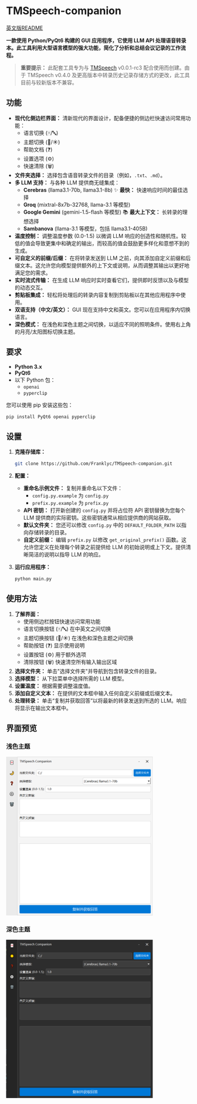 # TMSpeech-companion
[英文版README](README.md)

**一款使用 Python/PyQt6 构建的 GUI 应用程序，它使用 LLM API 处理语音转录本。此工具利用大型语言模型的强大功能，简化了分析和总结会议记录的工作流程。**

> **重要提示：** 此配套工具专为与 [TMSpeech](https://github.com/jxlpzqc/TMSpeech) v0.0.1-rc3 配合使用而创建。由于 TMSpeech v0.4.0 及更高版本中转录历史记录存储方式的更改，此工具目前与较新版本不兼容。

## 功能

* **现代化侧边栏界面：** 清新现代的界面设计，配备便捷的侧边栏快速访问常用功能：
    * 语言切换 (🀄/🔤)
    * 主题切换 (🌙/☀️)
    * 帮助文档 (❓)
    * 设置选项 (⚙️)
    * 快速清除 (🗑️)
* **文件夹选择：** 选择包含语音转录文件的目录（例如，`.txt`、`.md`）。
* **多 LLM 支持：** 与各种 LLM 提供商无缝集成：
    * **Cerebras** (llama3.1-70b, llama3.1-8b) :sparkles: **最快：** 快速响应时间的最佳选择
    * **Groq** (mixtral-8x7b-32768, llama-3.1 等模型)
    * **Google Gemini** (gemini-1.5-flash 等模型) :books: **最大上下文：** 长转录的理想选择
    * **Sambanova** (llama-3.1 等模型，包括 llama3.1-405B)
* **温度控制：** 调整温度参数 (0.0-1.5) 以微调 LLM 响应的创造性和随机性。较低的值会导致更集中和确定的输出，而较高的值会鼓励更多样化和意想不到的生成。
* **可自定义的前缀/后缀：** 在将转录发送到 LLM 之前，向其添加自定义前缀和后缀文本。这允许您向模型提供额外的上下文或说明，从而调整其输出以更好地满足您的需求。
* **实时流式传输：** 在生成 LLM 响应时实时查看它们，提供即时反馈以及与模型的动态交互。
* **剪贴板集成：** 轻松将处理后的转录内容复制到剪贴板以在其他应用程序中使用。
* **双语支持（中文/英文）：** GUI 现在支持中文和英文。您可以在应用程序内切换语言。
* **深色模式：** 在浅色和深色主题之间切换，以适应不同的照明条件。使用右上角的月亮/太阳图标切换主题。

## 要求

* **Python 3.x**
* **PyQt6**
* 以下 Python 包：
    * ``openai``
    * ``pyperclip``

您可以使用 pip 安装这些包：

```bash
pip install PyQt6 openai pyperclip
```

## 设置

1. **克隆存储库：**

   ```bash
   git clone https://github.com/Franklyc/TMSpeech-companion.git
   ```

2. **配置：**

   * **重命名示例文件：** 复制并重命名以下文件：
      * `config.py.example` 为 `config.py`
      * `prefix.py.example` 为 `prefix.py`
   * **API 密钥：** 打开新创建的 `config.py` 并将占位符 API 密钥替换为您每个 LLM 提供商的实际密钥。这些密钥通常从相应提供商的网站获取。
   * **默认文件夹：** 您还可以修改 `config.py` 中的 `DEFAULT_FOLDER_PATH` 以指向存储转录的目录。
   * **自定义前缀：** 编辑 `prefix.py` 以修改 `get_original_prefix()` 函数。这允许您定义在处理每个转录之前提供给 LLM 的初始说明或上下文。提供清晰简洁的说明以指导 LLM 的响应。

3. **运行应用程序：**

   ```bash
   python main.py
   ```

## 使用方法

1. **了解界面：**
    * 使用侧边栏按钮快速访问常用功能
    * 语言切换按钮 (🀄/🔤) 在中英文之间切换
    * 主题切换按钮 (🌙/☀️) 在浅色和深色主题之间切换
    * 帮助按钮 (❓) 显示使用说明
    * 设置按钮 (⚙️) 用于额外选项
    * 清除按钮 (🗑️) 快速清空所有输入输出区域
2. **选择文件夹：** 单击"选择文件夹"并导航到包含转录文件的目录。
3. **选择模型：** 从下拉菜单中选择所需的 LLM 模型。
4. **设置温度：** 根据需要调整温度值。
5. **添加自定义文本：** 在提供的文本框中输入任何自定义前缀或后缀文本。
6. **处理转录：** 单击“复制并获取回答”以将最新的转录发送到所选的 LLM。响应将显示在输出文本框中。

## 界面预览

### 浅色主题
<img src="qt_gui_zh_light.png" width="400">

### 深色主题
<img src="qt_gui_zh_dark.png" width="400">
